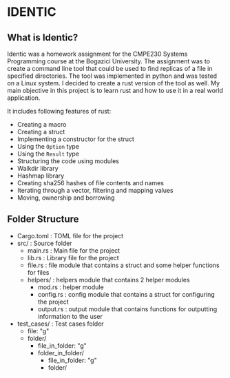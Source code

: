 # IDENTIC
## What is Identic?

Identic was a homework assignment for the CMPE230 Systems Programming course at the Bogazici University. The assignment was to create a command line tool that could be used to find replicas of a file in specified directories. The tool was implemented in python and was tested on a Linux system. I decided to create a rust version of the tool as well. My main objective in this project is to learn rust and how to use it in a real world application. 

It includes following features of rust:
* Creating a macro 
* Creating a struct
* Implementing a constructor for the struct
* Using the `Option` type
* Using the `Result` type
* Structuring the code using modules
* Walkdir library 
* Hashmap library
* Creating sha256 hashes of file contents and names
* Iterating through a vector, filtering and mapping values
* Moving, ownership and borrowing



## Folder Structure
* Cargo.toml : TOML file for the project
* src/ : Source folder
    * main.rs : Main file for the project
    * lib.rs : Library file for the project
    * file.rs : file module that contains a struct and some helper functions for files
    * helpers/ : helpers module that contains 2 helper modules
        * mod.rs : helper module
        * config.rs : config module that contains a struct for configuring the project
        * output.rs : output module that contains functions for outputting information to the user
* test_cases/ : Test cases folder
    * file: "g"
    * folder/ 
        * file_in_folder: "g"
        * folder_in_folder/
            * file_in_folder: "g"
            * folder/
